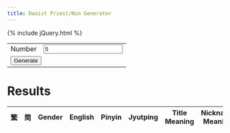 ```yaml
---
title: Daoist Priest/Nun Generator
---
```


{% include jQuery.html %}

<table>
	<tr>
		<td>Number</td>
		<td><input class="spinner" id="GenerateNumber" min="1" max="50" value="5"></td>
	</tr>
	<tr><td colspan="2"><button onclick="GenerateName()">Generate</button></td></tr>
</table>

# Results

<table id="ResultsTable">
<thead>
<tr>
	<th style="text-align:center">繁</th>
	<th style="text-align:center">简</th>
	<th style="text-align:center">Gender</th>
	<th>English</th>
	<th>Pinyin</th>
	<th>Jyutping</th>
	<th>Title Meaning</th>
	<th>Nickname Meaning</th>
</tr>
</thead>
<tbody>
</tbody>
</table>

<script src="{{ 'DaoistGenerator.js?v=' | append: site.github.build_revision }}"></script>

<script>
$(document).ready(function() {
	//Get Titles_Daoist Data
	$.get(
		"{{ 'Titles_Daoist.json?v=' | append: site.github.build_revision }}"
		,function(data){
			Titles_Daoist = $(data);
		}
	);

	//Get Nicknames_Daoist Data
	$.get(
		"{{ 'Nicknames_Daoist.json?v=' | append: site.github.build_revision }}"
		,function(data){
			Nicknames_Daoist = $(data);
		}
	);
});
</script>

